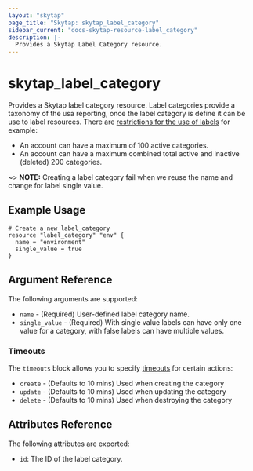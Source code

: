 ```yaml
---
layout: "skytap"
page_title: "Skytap: skytap_label_category"
sidebar_current: "docs-skytap-resource-label_category"
description: |-
  Provides a Skytap Label Category resource.
---
```


# skytap\_label\_category

Provides a Skytap label category resource. Label categories provide a taxonomy of the usa reporting, once the label category is define it can be use to label resources. There are [restrictions for the use of labels](https://help.skytap.com/using-labels-for-in-depth-reporting.html#Restrictions) for example:

* An account can have a maximum of 100 active categories.
* An account can have a maximum combined total active and inactive (deleted) 200 categories.
 

~> **NOTE:** Creating a label category fail when we reuse the name and change for label single value. 

## Example Usage


```hcl
# Create a new label_category
resource "label_category" "env" {
  name = "environment"
  single_value = true
}
```

## Argument Reference

The following arguments are supported:

* `name` - (Required) User-defined label category name.
* `single_value` - (Required) With single value labels can have only one value for a category, with false labels can have multiple values.

### Timeouts

The `timeouts` block allows you to specify [timeouts](https://www.terraform.io/docs/configuration/resources.html#timeouts) for certain actions:

* `create` - (Defaults to 10 mins) Used when creating the category
* `update` - (Defaults to 10 mins) Used when updating the category
* `delete` - (Defaults to 10 mins) Used when destroying the category

## Attributes Reference

The following attributes are exported:

* `id`: The ID of the label category.
